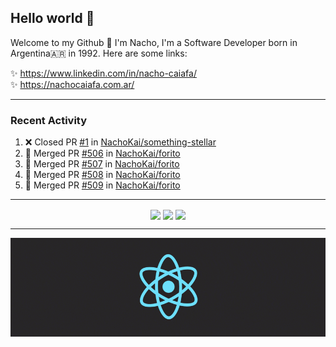 ## Hello world 👋  
Welcome to my Github 🧙‍ I'm Nacho, I'm a Software Developer born in Argentina🇦🇷 in 1992. Here are some links:  
  
✨ https://www.linkedin.com/in/nacho-caiafa/  
✨ https://nachocaiafa.com.ar/  

---

### Recent Activity

<!--START_SECTION:activity-->
1. ❌ Closed PR [#1](https://github.com/NachoKai/something-stellar/pull/1) in [NachoKai/something-stellar](https://github.com/NachoKai/something-stellar)
2. 🎉 Merged PR [#506](https://github.com/NachoKai/forito/pull/506) in [NachoKai/forito](https://github.com/NachoKai/forito)
3. 🎉 Merged PR [#507](https://github.com/NachoKai/forito/pull/507) in [NachoKai/forito](https://github.com/NachoKai/forito)
4. 🎉 Merged PR [#508](https://github.com/NachoKai/forito/pull/508) in [NachoKai/forito](https://github.com/NachoKai/forito)
5. 🎉 Merged PR [#509](https://github.com/NachoKai/forito/pull/509) in [NachoKai/forito](https://github.com/NachoKai/forito)
<!--END_SECTION:activity-->

---

<p align="center">
    <img align='center' src="https://github-readme-stats.vercel.app/api?username=NachoKai&theme=react&hide_border=true&include_all_commits=false&count_private=true" />
    <img align="center" src="https://github-readme-stats.vercel.app/api/top-langs?username=NachoKai&langs_count=10&show_icons=true&locale=en&layout=compact&theme=react&hide_border=true" />
    <img align='center' src="https://github-readme-streak-stats.herokuapp.com/?user=NachoKai&theme=react&hide_border=true" />
</p>

---

<p align="center">
    <img align='center' src='https://raw.githubusercontent.com/NachoKai/NachoKai/master/x3x5w638kkixi9s3h3vw.gif' >
</p>
